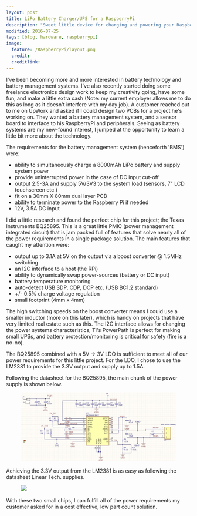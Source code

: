 ```yaml
---
layout: post
title: LiPo Battery Charger/UPS for a RaspberryPi
description: "Sweet little device for charging and powering your RaspberryPi projects"
modified: 2016-07-25
tags: [blog, hardware, raspberrypi]
image:
  feature: /RaspberryPi/layout.png
  credit: 
  creditlink:
---
```


I've been becoming more and more interested in battery technology and battery management systems. I've also recently started doing some freelance electronics design work to keep my creativity going, have some fun, and make a little extra cash (Note: my current employer allows me to do this as long as it doesn't interfere with my day job). A customer reached out to me on UpWork and asked if I could design two PCBs for a project he's working on. They wanted a battery management system, and a sensor board to interface to his RaspberryPi and peripherals. Seeing as battery systems are my new-found interest, I jumped at the opportunity to learn a little bit more about the technology.

The requirements for the battery management system (henceforth 'BMS') were:

-	ability to simultaneously charge a 8000mAh LiPo battery and supply system power
-	provide uninterrupted power in the case of DC input cut-off
-	output 2.5-3A and supply 5V/3V3 to the system load (sensors, 7" LCD touchscreen etc.)
-	fit on a 30mm X 80mm dual layer PCB
-	ability to terminate power to the Raspberry Pi if needed
-	12V, 3.5A DC input

I did a little research and found the perfect chip for this project; the Texas Instruments BQ25895. This is a great little PMIC (power management integrated circuit) that is jam packed full of features that solve nearly all of the power requirements in a single package solution. The main features that caught my attention were:

-	output up to 3.1A at 5V on the output via a boost converter @ 1.5MHz switching
-	an I2C interface to a host (the RPi)
-	ability to dynamically swap power-sources (battery or DC input)
-	battery temperature monitoring
-	auto-detect USB SDP, CDP, DCP etc. (USB BC1.2 standard)
-	+/- 0.5% charge voltage regulation
-	small footprint (4mm x 4mm)

The high switching speeds on the boost converter means I could use a smaller inductor (more on this later), which is handy on projects that have very limited real estate such as this. The I2C interface allows for changing the power systems characteristics, TI's PowerPath is perfect for making small UPSs, and battery protection/monitoring is critical for safety (fire is a no-no).

The BQ25895 combined with a 5V -> 3V LDO is sufficient to meet all of our power requirements for this little project. For the LDO, I chose to use the LM2381 to provide the 3.3V output and supply up to 1.5A.

Following the datasheet for the BQ25895, the main chunk of the power supply is shown below.

<figure>
	<a href="http://adamw88.github.io/images/RaspberryPi/BQ25895.JPG"><img src="/images/RaspberryPi/BQ25895.JPG"></a>
</figure>

Achieving the 3.3V output from the LM2381 is as easy as following the datasheet Linear Tech. supplies.

<figure>
	<a href="http://adamw88.github.io/images/RaspberryPi/LM2381.JPG"><img src="/images/RaspberryPi/LM2381.JPG"></a>
</figure>

With these two small chips, I can fulfill all of the power requirements my customer asked for in a cost effective, low part count solution.